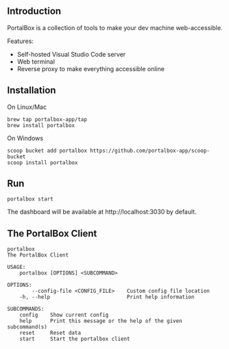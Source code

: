 ## Introduction
PortalBox is a collection of tools to make your dev machine web-accessible.

Features:
- Self-hosted Visual Studio Code server
- Web terminal
- Reverse proxy to make everything accessible online

## Installation
On Linux/Mac
```
brew tap portalbox-app/tap
brew install portalbox
```

On Windows
```
scoop bucket add portalbox https://github.com/portalbox-app/scoop-bucket
scoop install portalbox
```

## Run
```
portalbox start
```

The dashboard will be available at http://localhost:3030 by default.

## The PortalBox Client


```
portalbox 
The PortalBox Client

USAGE:
    portalbox [OPTIONS] <SUBCOMMAND>

OPTIONS:
        --config-file <CONFIG_FILE>    Custom config file location
    -h, --help                         Print help information

SUBCOMMANDS:
    config    Show current config
    help      Print this message or the help of the given subcommand(s)
    reset     Reset data
    start     Start the portalbox client
```
